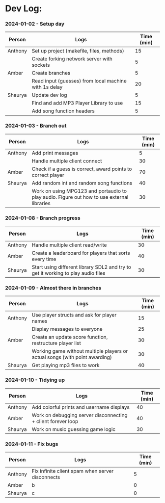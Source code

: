 # Dev Log:

### 2024-01-02 - Setup day

| Person  | Logs                                                  | Time (min) |
| ------- | ----------------------------------------------------- | ---------- |
| Anthony | Set up project (makefile, files, methods)             | 15         |
|         | Create forking network server with sockets            | 5          |
| Amber   | Create branches                                       | 5          |
|         | Read input (guesses) from local machine with 1s delay | 20         |
| Shaurya | Update dev log                                        | 5          |
|         | Find and add MP3 Player Library to use                | 15         |
|         | Add song function headers                             | 5          |

### 2024-01-03 - Branch out

| Person  | Logs                                                                                       | Time (min) |
| ------- | ------------------------------------------------------------------------------------------ | ---------- |
| Anthony | Add print messages                                                                         | 5          |
|         | Handle multiple client connect                                                             | 30         |
| Amber   | Check if a guess is correct, award points to correct player                                | 70         |
| Shaurya | Add random int and random song functions                                                   | 40         |
|         | Work on using MPG123 and portaudio to play audio. Figure out how to use external libraries | 30         |

### 2024-01-08 - Branch progress

| Person  | Logs                                                                             | Time (min) |
| ------- | -------------------------------------------------------------------------------- | ---------- |
| Anthony | Handle multiple client read/write                                                | 30         |
| Amber   | Create a leaderboard for players that sorts every time                           | 40         |
| Shaurya | Start using different library SDL2 and try to get it working to play audio files | 30         |

### 2024-01-09 - Almost there in branches

| Person  | Logs                                                                        | Time (min) |
| ------- | --------------------------------------------------------------------------- | ---------- |
| Anthony | Use player structs and ask for player names                                 | 15         |
|         | Display messages to everyone                                                | 25         |
| Amber   | Create an update score function, restructure player list                    | 30         |
|         | Working game without multiple players or actual songs (with point awarding) | 30         |
| Shaurya | Get playing mp3 files to work                                               | 40         |

### 2024-01-10 - Tidying up

| Person  | Logs                                                         | Time (min) |
| ------- | ------------------------------------------------------------ | ---------- |
| Anthony | Add colorful prints and username displays                    | 40         |
| Amber   | Work on debugging server disconnecting + client forever loop | 40         |
| Shaurya | Work on music guessing game logic                            | 30         |

### 2024-01-11 - Fix bugs

| Person  | Logs                                             | Time (min) |
| ------- | ------------------------------------------------ | ---------- |
| Anthony | Fix infinite client spam when server disconnects | 5          |
| Amber   | b                                                | 0          |
| Shaurya | c                                                | 0          |
